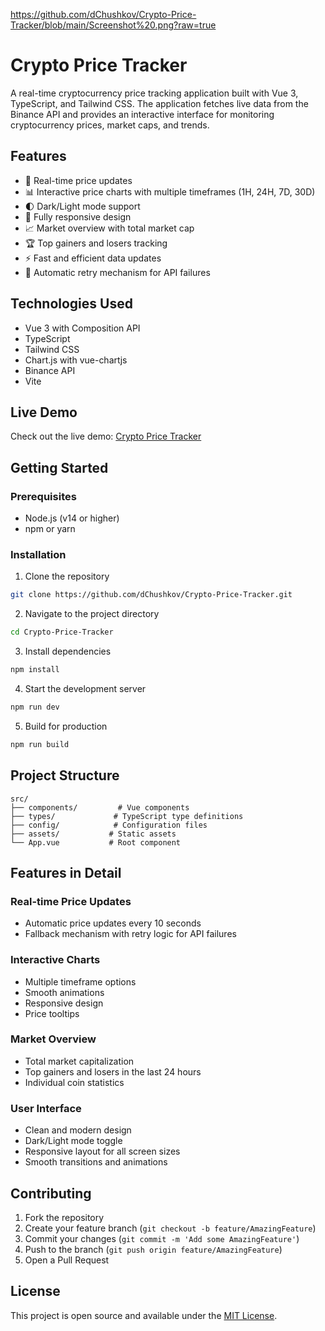 https://github.com/dChushkov/Crypto-Price-Tracker/blob/main/Screenshot%20.png?raw=true
# Crypto Price Tracker

A real-time cryptocurrency price tracking application built with Vue 3, TypeScript, and Tailwind CSS. The application fetches live data from the Binance API and provides an interactive interface for monitoring cryptocurrency prices, market caps, and trends.

## Features

- 🚀 Real-time price updates
- 📊 Interactive price charts with multiple timeframes (1H, 24H, 7D, 30D)
- 🌓 Dark/Light mode support
- 📱 Fully responsive design
- 📈 Market overview with total market cap
- 🏆 Top gainers and losers tracking
- ⚡ Fast and efficient data updates
- 🔄 Automatic retry mechanism for API failures

## Technologies Used

- Vue 3 with Composition API
- TypeScript
- Tailwind CSS
- Chart.js with vue-chartjs
- Binance API
- Vite

## Live Demo

Check out the live demo: [Crypto Price Tracker](https://glittering-unicorn-53eb17.netlify.app)

## Getting Started

### Prerequisites

- Node.js (v14 or higher)
- npm or yarn

### Installation

1. Clone the repository
```bash
git clone https://github.com/dChushkov/Crypto-Price-Tracker.git
```

2. Navigate to the project directory
```bash
cd Crypto-Price-Tracker
```

3. Install dependencies
```bash
npm install
```

4. Start the development server
```bash
npm run dev
```

5. Build for production
```bash
npm run build
```

## Project Structure

```
src/
├── components/         # Vue components
├── types/             # TypeScript type definitions
├── config/            # Configuration files
├── assets/           # Static assets
└── App.vue           # Root component
```

## Features in Detail

### Real-time Price Updates
- Automatic price updates every 10 seconds
- Fallback mechanism with retry logic for API failures

### Interactive Charts
- Multiple timeframe options
- Smooth animations
- Responsive design
- Price tooltips

### Market Overview
- Total market capitalization
- Top gainers and losers in the last 24 hours
- Individual coin statistics

### User Interface
- Clean and modern design
- Dark/Light mode toggle
- Responsive layout for all screen sizes
- Smooth transitions and animations

## Contributing

1. Fork the repository
2. Create your feature branch (`git checkout -b feature/AmazingFeature`)
3. Commit your changes (`git commit -m 'Add some AmazingFeature'`)
4. Push to the branch (`git push origin feature/AmazingFeature`)
5. Open a Pull Request

## License

This project is open source and available under the [MIT License](LICENSE).
